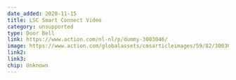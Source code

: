 ```yaml
---
date_added: 2020-11-15
title: LSC Smart Connect Video
category: unsupported
type: Door Bell
link: https://www.action.com/nl-nl/p/dummy-3003046/
image: https://www.action.com/globalassets/cmsarticleimages/59/82/3003046_8712879146704-110_02.png
link2: 
link3: 
chip: Unknown
---
```

